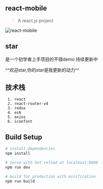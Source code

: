 ## react-mobile

> A react.js project

![react-mobile](https://github.com/lanzhsh/react-mobile/blob/master/src/assets/react-mobile.png)

## star
是一个初学者上手项目的不错demo 持续更新中

^^欢迎star,你的star是我更新的动力^^

## 技术栈

```
 1. react
 2. react-router-v4
 3. redux
 4. es6
 5. axios
 6. iconfont
```

## Build Setup

``` bash
# install dependencies
npm install

# serve with hot reload at localhost:8080
npm run dev

# build for production with minification
npm run build
```




 
